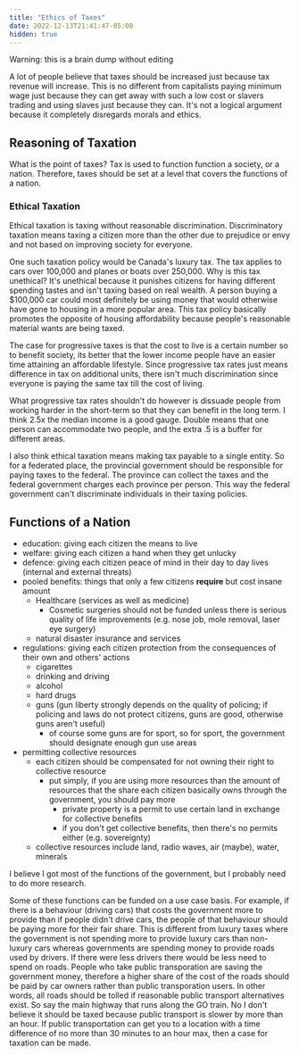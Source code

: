 ```yaml
---
title: "Ethics of Taxes"
date: 2022-12-13T21:41:47-05:00
hidden: true
---
```


Warning: this is a brain dump without editing

A lot of people believe that taxes should be increased just because tax revenue will increase. This is no different from capitalists paying minimum wage just because they can get away with such a low cost or
slavers trading and using slaves just because they can. It's not a logical argument because it completely disregards morals and ethics.

## Reasoning of Taxation

What is the point of taxes? Tax is used to function function a society, or a nation. Therefore, taxes should be set at a level that covers the functions of a nation.

### Ethical Taxation

Ethical taxation is taxing without reasonable discrimination. Discriminatory taxation means taxing a citizen more than the other due to prejudice or envy and not based on improving society for everyone.

One such taxation policy would be Canada's luxury tax. The tax applies to cars over 100,000 and planes or boats over 250,000.
Why is this tax unethical? It's unethical because it punishes citizens for having different spending tastes and isn't taxing based on real wealth.
A person buying a $100,000 car could most definitely be using money that would otherwise have gone to housing in a more popular area. This tax policy
basically promotes the opposite of housing affordability because people's reasonable material wants are being taxed.

The case for progressive taxes is that the cost to live is a certain number so to benefit society, its better that the lower income people have an easier time attaining an affordable lifestyle.
Since progressive tax rates just means difference in tax on additional units, there isn't much discrimination since everyone is paying the same tax till the cost of living.

What progressive tax rates shouldn't do however is dissuade people from working harder in the short-term so that they can benefit in the long term. I think 2.5x the median income is a good gauge.
Double means that one person can accommodate two people, and the extra .5 is a buffer for different areas.

I also think ethical taxation means making tax payable to a single entity. So for a federated place, the provincial government should be responsible for paying taxes to the federal.
The province can collect the taxes and the federal government charges each province per person. This way the federal government can't discriminate individuals in their taxing policies.

## Functions of a Nation

- education: giving each citizen the means to live
- welfare: giving each citizen a hand when they get unlucky
- defence: giving each citizen peace of mind in their day to day lives (internal and external threats)
- pooled benefits: things that only a few citizens **require** but cost insane amount
  - Healthcare (services as well as medicine)
    - Cosmetic surgeries should not be funded unless there is serious quality of life improvements (e.g. nose job, mole removal, laser eye surgery)
  - natural disaster insurance and services
- regulations: giving each citizen protection from the consequences of their own and others' actions
  - cigarettes
  - drinking and driving
  - alcohol
  - hard drugs
  - guns (gun liberty strongly depends on the quality of policing; if policing and laws do not protect citizens, guns are good, otherwise guns aren't useful)
    - of course some guns are for sport, so for sport, the government should designate enough gun use areas
- permitting collective resources
  - each citizen should be compensated for not owning their right to collective resource
    - put simply, if you are using more resources than the amount of resources that the share each citizen basically owns through the government, you should pay more
      - private property is a permit to use certain land in exchange for collective benefits
      - if you don't get collective benefits, then there's no permits either (e.g. sovereignty)
  - collective resources include land, radio waves, air (maybe), water, minerals

I believe I got most of the functions of the government, but I probably need to do more research.

Some of these functions can be funded on a use case basis. For example, if there is a behaviour (driving cars)
that costs the government more to provide than if people didn't drive cars, the people of that behaviour should be
paying more for their fair share. This is different from luxury taxes where the government is not spending more to provide luxury cars than non-luxury cars
whereas governments are spending money to provide roads used by drivers. If there were less drivers there would be less need to spend on roads.
People who take public transporation are saving the government money, therefore a higher share of the cost of the roads should be paid by car owners rather
than public transporation users. In other words, all roads should be tolled if reasonable public transport alternatives exist. So say the main highway that runs
along the GO train. No I don't believe it should be taxed because public transport is slower by more than an hour. If public transportation can get you to a location with
a time difference of no more than 30 minutes to an hour max, then a case for taxation can be made.
